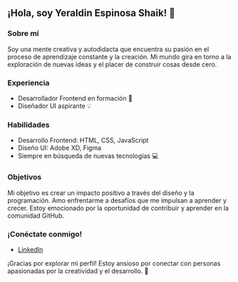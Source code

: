 ## ¡Hola, soy Yeraldin Espinosa Shaik! 👋

### Sobre mí
Soy una mente creativa y autodidacta que encuentra su pasión en el proceso de aprendizaje constante y la creación. Mi mundo gira en torno a la exploración de nuevas ideas y el placer de construir cosas desde cero.

### Experiencia
- Desarrollador Frontend en formación 🚀
- Diseñador UI aspirante 💡

### Habilidades
- Desarrollo Frontend: HTML, CSS, JavaScript
- Diseño UI: Adobe XD, Figma
- Siempre en búsqueda de nuevas tecnologías 💻



### Objetivos
Mi objetivo es crear un impacto positivo a través del diseño y la programación. Amo enfrentarme a desafíos que me impulsan a aprender y crecer. Estoy emocionado por la oportunidad de contribuir y aprender en la comunidad GitHub.

### ¡Conéctate conmigo!
- [LinkedIn](https://www.linkedin.com/in/yeraldinespinosa/)


¡Gracias por explorar mi perfil! Estoy ansioso por conectar con personas apasionadas por la creatividad y el desarrollo. 🌟
